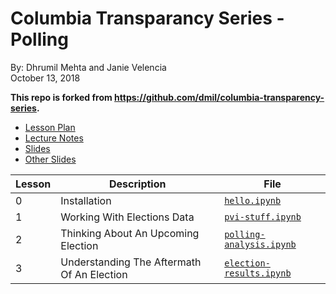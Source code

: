 # Columbia Transparancy Series - Polling  
By: Dhrumil Mehta and Janie Velencia  
October 13, 2018  
  
**This repo is forked from https://github.com/dmil/columbia-transparency-series.**

* [Lesson Plan](https://docs.google.com/document/d/194Vx9OCgIplhFFap_3wL6vbMl_ZzrG-1x-R2_fBMZvY/edit)
* [Lecture Notes](https://docs.google.com/document/d/1A7io_B4VVr-yoLW392ZdA_Ram0lE3ytsj1vQFMpy1_w/edit)
* [Slides](https://docs.google.com/presentation/d/18WaswQXCaqOp6tztFcwFYy_RkmztZ4Zqnb9NxGYCUDw/edit)
* [Other Slides](https://slides.com/dhrumilmehta/deck-dcee62b7-28ae-4199-8d47-4ceba73739aa-6/live)

Lesson |Description | File
-------|------------|--------
0 | Installation | [`hello.ipynb`](https://github.com/dmil/columbia-transparency-series/blob/master/hello.ipynb)
1 | Working With Elections Data | [`pvi-stuff.ipynb`](https://github.com/dmil/columbia-transparency-series/blob/master/pvi-stuff.ipynb)
2 | Thinking About An Upcoming Election | [`polling-analysis.ipynb`](https://github.com/dmil/columbia-transparency-series/blob/master/polling-analysis.ipynb)
3 | Understanding The Aftermath Of An Election | [`election-results.ipynb`](https://github.com/dmil/columbia-transparency-series/blob/master/election-results.ipynb)
